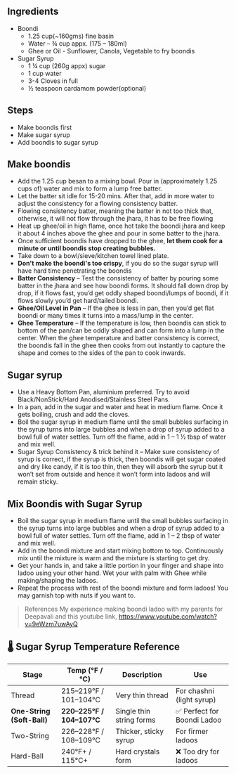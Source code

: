 ## Ingredients
* Boondi
  * 1.25 cup(~160gms) fine basin
  * Water – ¾ cup appx. (175 – 180ml)
  * Ghee or Oil - Sunflower, Canola, Vegetable to fry boondis
* Sugar Syrup
  * 1 ¼ cup (260g appx) sugar
  * 1 cup water
  * 3-4 Cloves in full
  * ½ teaspoon cardamom powder(optional)
  
## Steps
* Make boondis first
* Make sugar syrup
* Add boondis to sugar syrup

## Make boondis
* Add the 1.25 cup besan to a mixing bowl. Pour in (approximately 1.25 cups of) water and mix to form a lump free batter.
* Let the batter sit idle for 15-20 mins. After that, add in more water to adjust the consistency for a flowing consistency batter.
* Flowing consistency batter, meaning the batter in not too thick that, otherwise, it will not flow through the jhara, it has to be free flowing
* Heat up ghee/oil in high flame, once hot take the boondi jhara and keep it about 4 inches above the ghee and pour in some batter to the jhara.
* Once sufficient boondis have dropped to the ghee, **let them cook for a minute or until boondis stop creating bubbles.**
* Take down to a bowl/sieve/kitchen towel lined plate.
* **Don't make the boondi's too crispy**, if you do so the sugar syrup will have hard time penetrating the boondis
* **Batter Consistency** – Test the consistency of batter by pouring some batter in the jhara and see how boondi forms. It
  should fall down drop by drop, if it flows fast, you’d get oddly shaped boondi/lumps of boondi, if it flows slowly
  you’d get hard/tailed boondi.
* **Ghee/Oil Level in Pan** – If the ghee is less in pan, then you’d get flat boondi or many times it turns into a mass/lump in the center.
* **Ghee Temperature** – If the temperature is low, then boondis can stick to bottom of the pan/can be oddly shaped and can
  form into a lump in the center. When the ghee temperature and batter consistency is correct, the boondis fall in the
  ghee then cooks from out instantly to capture the shape and comes to the sides of the pan to cook inwards.

## Sugar syrup
* Use a Heavy Bottom Pan, aluminium preferred. Try to avoid Black/NonStick/Hard Anodised/Stainless Steel Pans.
* In a pan, add in the sugar and water and heat in medium flame. Once it gets boiling, crush and add the cloves.
* Boil the sugar syrup in medium flame until the small bubbles surfacing in the syrup turns into large bubbles and when
  a drop of syrup added to a bowl full of water settles. Turn off the flame, add in 1 – 1 ½ tbsp of water and mix well.
* Sugar Syrup Consistency & trick behind it – Make sure consistency of syrup is correct, if the syrup is thick, then
  boondis will get sugar coated and dry like candy, if it is too thin, then they will absorb the syrup but it won’t set
  from outside and hence it won’t form into ladoos and will remain sticky.

## Mix Boondis with Sugar Syrup
* Boil the sugar syrup in medium flame until the small bubbles surfacing in the syrup turns into large bubbles and when
  a drop of syrup added to a bowl full of water settles. Turn off the flame, add in 1 – 2 tbsp of water and mix well.
* Add in the boondi mixture and start mixing bottom to top. Continuously mix until the mixture is warm and the mixture
  is starting to get dry.
* Get your hands in, and take a little portion in your finger and shape into ladoo using your other hand. Wet your with palm with Ghee while making/shaping the ladoos.
* Repeat the process with rest of the boondi mixture and form ladoos! You may garnish top with nuts if you want to.

> References
> My experience making boondi ladoo with my parents for Deepavali
> and this youtube link, https://www.youtube.com/watch?v=9eWzm7uwAyQ


## 🌡️ Sugar Syrup Temperature Reference

| Stage | Temp (°F / °C) | Description | Use |
|--------|----------------|--------------|-----|
| Thread | 215–219°F / 101–104°C | Very thin thread | For chashni (light syrup) |
| **One-String (Soft-Ball)** | **220–225°F / 104–107°C** | Single thin string forms | ✅ Perfect for Boondi Ladoo |
| Two-String | 226–228°F / 108–109°C | Thicker, sticky syrup | For firmer ladoos |
| Hard-Ball | 240°F+ / 115°C+ | Hard crystals form | ❌ Too dry for ladoos |